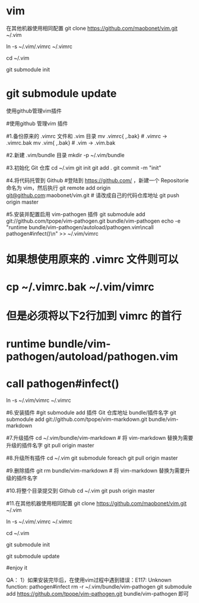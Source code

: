 vim 
=====================================================
在其他机器使用相同配置
git clone https://github.com/maobonet/vim.git ~/.vim

ln -s ~/.vim/.vimrc ~/.vimrc

cd ~/.vim

git submodule init

git submodule update
=====================================================

使用github管理vim插件

#使用github 管理vim 插件

#1.备份原来的 .vimrc 文件和 .vim 目录
mv .vimrc{ ,.bak} # .vimrc -> .vimrc.bak
mv .vim{ ,.bak}   # .vim -> .vim.bak 

#2.新建 .vim/bundle 目录
mkdir -p ~/.vim/bundle

#3.初始化 Git 仓库
cd ~/.vim
git init
git add .
git commit -m "init"

#4.将代码托管到 Github
#登陆到 https://github.com/ ，新建一个 Repositorie 命名为 vim，然后执行
git remote add origin git@github.com:maobonet/vim.git # 请改成自己的代码仓库地址
git push origin master

#5.安装并配置启用 vim-pathogen 插件
git submodule add git://github.com/tpope/vim-pathogen.git bundle/vim-pathogen
echo -e "runtime bundle/vim-pathogen/autoload/pathogen.vim\ncall pathogen#infect()\n" >> ~/.vim/vimrc
# 如果想使用原来的 .vimrc 文件则可以
# cp ~/.vimrc.bak ~/.vim/vimrc
# 但是必须将以下2行加到 vimrc 的首行
# runtime bundle/vim-pathogen/autoload/pathogen.vim
# call pathogen#infect()
ln -s ~/.vim/vimrc ~/.vimrc

#6.安装插件
#git submodule add 插件 Git 仓库地址 bundle/插件名字
git submodule add git://github.com/tpope/vim-markdown.git bundle/vim-markdown

#7.升级插件
cd ~/.vim/bundle/vim-markdown # 将 vim-markdown 替换为需要升级的插件名字
git pull origin master

#8.升级所有插件
cd ~/.vim
git submodule foreach git pull origin master

#9.删除插件
git rm bundle/vim-markdown # 将 vim-markdown 替换为需要升级的插件名字

#10.将整个目录提交到 Github
cd ~/.vim
git push origin master

#11.在其他机器使用相同配置
git clone https://github.com/maobonet/vim.git ~/.vim

ln -s ~/.vim/.vimrc ~/.vimrc

cd ~/.vim

git submodule init

git submodule update


#enjoy it

QA：
1）如果安装完毕后，在使用vim过程中遇到错误：E117: Unknown function: pathogen#infect
rm -r ~/.vim/bundle/vim-pathogen
git submodule add https://github.com/tpope/vim-pathogen.git   bundle/vim-pathogen
即可
